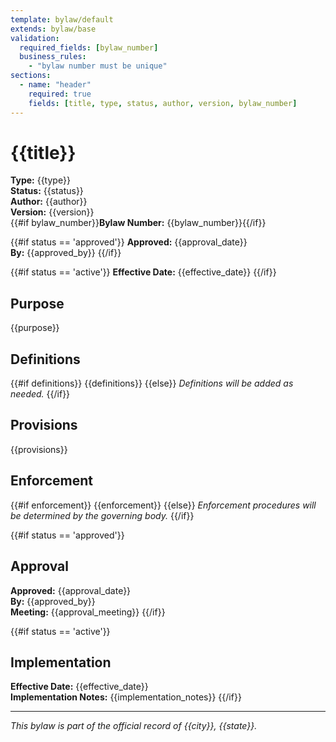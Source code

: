 ```yaml
---
template: bylaw/default
extends: bylaw/base
validation:
  required_fields: [bylaw_number]
  business_rules:
    - "bylaw number must be unique"
sections:
  - name: "header"
    required: true
    fields: [title, type, status, author, version, bylaw_number]
---
```


# {{title}}

**Type:** {{type}}  
**Status:** {{status}}  
**Author:** {{author}}  
**Version:** {{version}}  
{{#if bylaw_number}}**Bylaw Number:** {{bylaw_number}}{{/if}}

{{#if status == 'approved'}} **Approved:** {{approval_date}}  
**By:** {{approved_by}} {{/if}}

{{#if status == 'active'}} **Effective Date:** {{effective_date}} {{/if}}

## Purpose

{{purpose}}

## Definitions

{{#if definitions}} {{definitions}} {{else}} _Definitions will be added as
needed._ {{/if}}

## Provisions

{{provisions}}

## Enforcement

{{#if enforcement}} {{enforcement}} {{else}} _Enforcement procedures will be
determined by the governing body._ {{/if}}

{{#if status == 'approved'}}

## Approval

**Approved:** {{approval_date}}  
**By:** {{approved_by}}  
**Meeting:** {{approval_meeting}} {{/if}}

{{#if status == 'active'}}

## Implementation

**Effective Date:** {{effective_date}}  
**Implementation Notes:** {{implementation_notes}} {{/if}}

---

_This bylaw is part of the official record of {{city}}, {{state}}._
